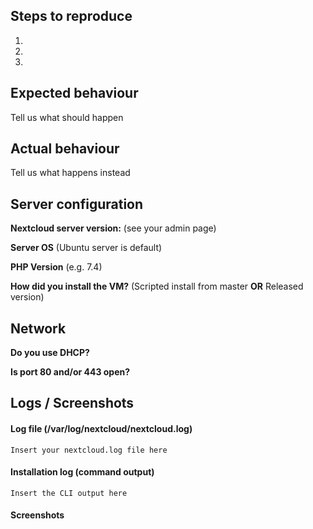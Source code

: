 <!--
Thank you for reporting your issue to us!

Please report only issues corresponding to the VM for Nextcloud 10 or later. If you found a bug that is related to the  server core, you can file your report here: https://github.com/nextcloud/server

A general note: 
This is the **issue tracker of Nextcloud**, please do NOT use this to get answers to your questions or get help for fixing your installation. This is a place to report bugs to developers, after your server has been debugged.
 You can find help debugging your system on our home user forums: (https://help.nextcloud.com/c/support/appliances-docker-snappy-vm)  instead. You can also buy support here: https://shop.hanssonit.se or check out the options at https://nextcloud.com/support/

Thank you!
-->
## Steps to reproduce
1.
2.
3.

## Expected behaviour
Tell us what should happen

## Actual behaviour
Tell us what happens instead

## Server configuration

**Nextcloud server version:** (see your admin page)

**Server OS** (Ubuntu server is default)

**PHP Version** (e.g. 7.4)

**How did you install the VM?** (Scripted install from master **OR** Released version)

## Network
**Do you use DHCP?**

**Is port 80 and/or 443 open?**

## Logs / Screenshots
<!--
################  Please use https://0bin.net for long error messages or logs. Thanks! ################
-->

#### Log file (/var/log/nextcloud/nextcloud.log)
```
Insert your nextcloud.log file here
```

#### Installation log (command output)
```
Insert the CLI output here
```

#### Screenshots
<!--
Please use http://imgur.com/ for screenshots. Thanks!
-->
